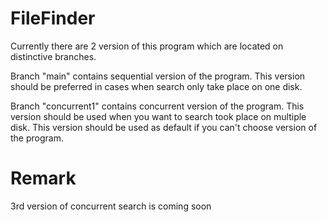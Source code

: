 # FileFinder
Currently there are 2 version of this program which are located on distinctive branches.

Branch "main" contains sequential version of the program. This version should be preferred in cases when search only take place on one disk.

Branch "concurrent1" contains concurrent version of the program. This version should be used when you want to search took place on multiple disk. This version should be used as default if you can't choose version of the program.

# Remark
3rd version of concurrent search is coming soon
